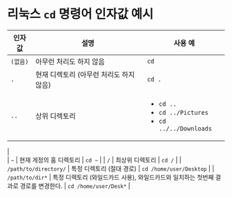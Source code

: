 # 리눅스 `cd` 명령어 인자값 예시

| 인자값                   | 설명                                                | 사용 예                                                                            |
|-----------------------|---------------------------------------------------|---------------------------------------------------------------------------------|
| `(없음)`                | 아무런 처리도 하지 않음                                     | `cd`                                                                            |
| `.`                   | 현재 디렉토리 (아무런 처리도 하지 않음)                           | `cd .`                                                                          |
| `..`                  | 상위 디렉토리                                           | <ul><li>`cd ..`</li><li>`cd ../Pictures`</li><li>`cd ../../Downloads`</li></ul> |
|  
| `~`                   | 현재 게정의 홈 디렉토리                                     | `cd ~`                                                                          |
| `/`                   | 최상위 디렉토리                                          | `cd /`                                                                          |
| `/path/to/directory/` | 특정 디렉토리 (절대 경로)                                   | `cd /home/user/Desktop`                                                         |
| `/path/to/dir*`       | 특정 디렉토리 (와일드카드 사용), 와일드카드와 일치하는 첫번째 결과로 경로를 변경한다. | `cd /home/user/Desk*`                                                           |

